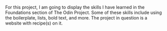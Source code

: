 For this project, I am going to display the skills I have learned in the Foundations section of The Odin Project. Some of these skills include using the boilerplate, lists, bold text, and more. The project in question is a website with recipe(s) on it. 
